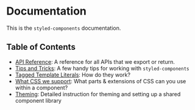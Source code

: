 # Documentation

This is the `styled-components` documentation.

## Table of Contents

- [API Reference](./api.md): A reference for all APIs that we export or return.
- [Tips and Tricks](./tips-and-tricks.md): A few handy tips for working with `styled-components`
- [Tagged Template Literals](./tagged-template-literals.md): How do they work?
- [What CSS we support](./css-we-support.md): What parts & extensions of CSS can you use within a component?
- [Theming](./docs/theming.md): Detailed instruction for theming and setting up a shared component library
